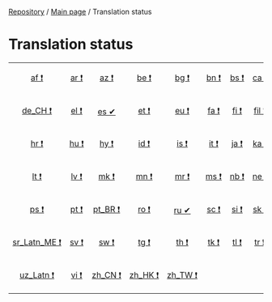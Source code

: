 [Repository](https://github.com/Laravel-Lang/lang) / [Main page](index.md) / Translation status

# Translation status

<table width="100%">
<tr><td align="center" width="8%">

<a href="statuses/af.md">af&nbsp;❗</a>

</td>
<td align="center" width="8%">

<a href="statuses/ar.md">ar&nbsp;❗</a>

</td>
<td align="center" width="8%">

<a href="statuses/az.md">az&nbsp;❗</a>

</td>
<td align="center" width="8%">

<a href="statuses/be.md">be&nbsp;❗</a>

</td>
<td align="center" width="8%">

<a href="statuses/bg.md">bg&nbsp;❗</a>

</td>
<td align="center" width="8%">

<a href="statuses/bn.md">bn&nbsp;❗</a>

</td>
<td align="center" width="8%">

<a href="statuses/bs.md">bs&nbsp;❗</a>

</td>
<td align="center" width="8%">

<a href="statuses/ca.md">ca&nbsp;❗</a>

</td>
<td align="center" width="8%">

<a href="statuses/cs.md">cs&nbsp;❗</a>

</td>
<td align="center" width="8%">

<a href="statuses/cy.md">cy&nbsp;❗</a>

</td>
<td align="center" width="8%">

<a href="statuses/da.md">da&nbsp;❗</a>

</td>
<td align="center" width="8%">

<a href="statuses/de.md">de&nbsp;❗</a>

</td>
</tr>
<tr><td align="center" width="8%">

<a href="statuses/de-ch.md">de_CH&nbsp;❗</a>

</td>
<td align="center" width="8%">

<a href="statuses/el.md">el&nbsp;❗</a>

</td>
<td align="center" width="8%">

<a href="statuses/es.md">es&nbsp;✔</a>

</td>
<td align="center" width="8%">

<a href="statuses/et.md">et&nbsp;❗</a>

</td>
<td align="center" width="8%">

<a href="statuses/eu.md">eu&nbsp;❗</a>

</td>
<td align="center" width="8%">

<a href="statuses/fa.md">fa&nbsp;❗</a>

</td>
<td align="center" width="8%">

<a href="statuses/fi.md">fi&nbsp;❗</a>

</td>
<td align="center" width="8%">

<a href="statuses/fil.md">fil&nbsp;❗</a>

</td>
<td align="center" width="8%">

<a href="statuses/fr.md">fr&nbsp;❗</a>

</td>
<td align="center" width="8%">

<a href="statuses/gl.md">gl&nbsp;❗</a>

</td>
<td align="center" width="8%">

<a href="statuses/he.md">he&nbsp;❗</a>

</td>
<td align="center" width="8%">

<a href="statuses/hi.md">hi&nbsp;❗</a>

</td>
</tr>
<tr><td align="center" width="8%">

<a href="statuses/hr.md">hr&nbsp;❗</a>

</td>
<td align="center" width="8%">

<a href="statuses/hu.md">hu&nbsp;❗</a>

</td>
<td align="center" width="8%">

<a href="statuses/hy.md">hy&nbsp;❗</a>

</td>
<td align="center" width="8%">

<a href="statuses/id.md">id&nbsp;❗</a>

</td>
<td align="center" width="8%">

<a href="statuses/is.md">is&nbsp;❗</a>

</td>
<td align="center" width="8%">

<a href="statuses/it.md">it&nbsp;❗</a>

</td>
<td align="center" width="8%">

<a href="statuses/ja.md">ja&nbsp;❗</a>

</td>
<td align="center" width="8%">

<a href="statuses/ka.md">ka&nbsp;❗</a>

</td>
<td align="center" width="8%">

<a href="statuses/kk.md">kk&nbsp;❗</a>

</td>
<td align="center" width="8%">

<a href="statuses/km.md">km&nbsp;❗</a>

</td>
<td align="center" width="8%">

<a href="statuses/kn.md">kn&nbsp;❗</a>

</td>
<td align="center" width="8%">

<a href="statuses/ko.md">ko&nbsp;❗</a>

</td>
</tr>
<tr><td align="center" width="8%">

<a href="statuses/lt.md">lt&nbsp;❗</a>

</td>
<td align="center" width="8%">

<a href="statuses/lv.md">lv&nbsp;❗</a>

</td>
<td align="center" width="8%">

<a href="statuses/mk.md">mk&nbsp;❗</a>

</td>
<td align="center" width="8%">

<a href="statuses/mn.md">mn&nbsp;❗</a>

</td>
<td align="center" width="8%">

<a href="statuses/mr.md">mr&nbsp;❗</a>

</td>
<td align="center" width="8%">

<a href="statuses/ms.md">ms&nbsp;❗</a>

</td>
<td align="center" width="8%">

<a href="statuses/nb.md">nb&nbsp;❗</a>

</td>
<td align="center" width="8%">

<a href="statuses/ne.md">ne&nbsp;❗</a>

</td>
<td align="center" width="8%">

<a href="statuses/nl.md">nl&nbsp;❗</a>

</td>
<td align="center" width="8%">

<a href="statuses/nn.md">nn&nbsp;❗</a>

</td>
<td align="center" width="8%">

<a href="statuses/oc.md">oc&nbsp;❗</a>

</td>
<td align="center" width="8%">

<a href="statuses/pl.md">pl&nbsp;❗</a>

</td>
</tr>
<tr><td align="center" width="8%">

<a href="statuses/ps.md">ps&nbsp;❗</a>

</td>
<td align="center" width="8%">

<a href="statuses/pt.md">pt&nbsp;❗</a>

</td>
<td align="center" width="8%">

<a href="statuses/pt-br.md">pt_BR&nbsp;❗</a>

</td>
<td align="center" width="8%">

<a href="statuses/ro.md">ro&nbsp;❗</a>

</td>
<td align="center" width="8%">

<a href="statuses/ru.md">ru&nbsp;✔</a>

</td>
<td align="center" width="8%">

<a href="statuses/sc.md">sc&nbsp;❗</a>

</td>
<td align="center" width="8%">

<a href="statuses/si.md">si&nbsp;❗</a>

</td>
<td align="center" width="8%">

<a href="statuses/sk.md">sk&nbsp;❗</a>

</td>
<td align="center" width="8%">

<a href="statuses/sl.md">sl&nbsp;❗</a>

</td>
<td align="center" width="8%">

<a href="statuses/sq.md">sq&nbsp;❗</a>

</td>
<td align="center" width="8%">

<a href="statuses/sr-cyrl.md">sr_Cyrl&nbsp;❗</a>

</td>
<td align="center" width="8%">

<a href="statuses/sr-latn.md">sr_Latn&nbsp;❗</a>

</td>
</tr>
<tr><td align="center" width="8%">

<a href="statuses/sr-latn-me.md">sr_Latn_ME&nbsp;❗</a>

</td>
<td align="center" width="8%">

<a href="statuses/sv.md">sv&nbsp;❗</a>

</td>
<td align="center" width="8%">

<a href="statuses/sw.md">sw&nbsp;❗</a>

</td>
<td align="center" width="8%">

<a href="statuses/tg.md">tg&nbsp;❗</a>

</td>
<td align="center" width="8%">

<a href="statuses/th.md">th&nbsp;❗</a>

</td>
<td align="center" width="8%">

<a href="statuses/tk.md">tk&nbsp;❗</a>

</td>
<td align="center" width="8%">

<a href="statuses/tl.md">tl&nbsp;❗</a>

</td>
<td align="center" width="8%">

<a href="statuses/tr.md">tr&nbsp;❗</a>

</td>
<td align="center" width="8%">

<a href="statuses/ug.md">ug&nbsp;❗</a>

</td>
<td align="center" width="8%">

<a href="statuses/uk.md">uk&nbsp;❗</a>

</td>
<td align="center" width="8%">

<a href="statuses/ur.md">ur&nbsp;❗</a>

</td>
<td align="center" width="8%">

<a href="statuses/uz-cyrl.md">uz_Cyrl&nbsp;❗</a>

</td>
</tr>
<tr><td align="center" width="8%">

<a href="statuses/uz-latn.md">uz_Latn&nbsp;❗</a>

</td>
<td align="center" width="8%">

<a href="statuses/vi.md">vi&nbsp;❗</a>

</td>
<td align="center" width="8%">

<a href="statuses/zh-cn.md">zh_CN&nbsp;❗</a>

</td>
<td align="center" width="8%">

<a href="statuses/zh-hk.md">zh_HK&nbsp;❗</a>

</td>
<td align="center" width="8%">

<a href="statuses/zh-tw.md">zh_TW&nbsp;❗</a>

</td>
<td align="center" width="8%">


</td>
<td align="center" width="8%">


</td>
<td align="center" width="8%">


</td>
<td align="center" width="8%">


</td>
<td align="center" width="8%">


</td>
<td align="center" width="8%">


</td>
<td align="center" width="8%">


</td>
</tr>

</table>


